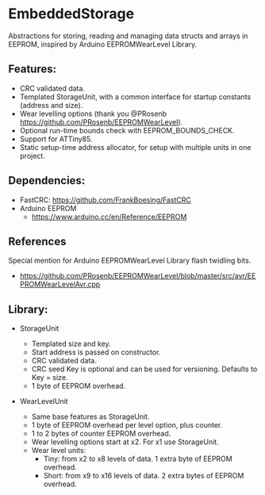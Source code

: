 # EmbeddedStorage

Abstractions for storing, reading and managing data structs and arrays in EEPROM, inspired by Arduino EEPROMWearLevel Library.

## Features:
  - CRC validated data.
  - Templated StorageUnit, with a common interface for startup constants (address and size).
  - Wear levelling options (thank you @PRosenb https://github.com/PRosenb/EEPROMWearLevel).
  - Optional run-time bounds check with EEPROM_BOUNDS_CHECK.
  - Support for ATTiny85.
  - Static setup-time address allocator, for setup with multiple units in one project.

## Dependencies:
  - FastCRC: https://github.com/FrankBoesing/FastCRC
  - Arduino EEPROM
    - https://www.arduino.cc/en/Reference/EEPROM


## References
Special mention for Arduino EEPROMWearLevel Library flash twidling bits.
  - https://github.com/PRosenb/EEPROMWearLevel/blob/master/src/avr/EEPROMWearLevelAvr.cpp


## Library:
  - StorageUnit
    - Templated size and key.
    - Start address is passed on constructor.
    - CRC validated data.
    - CRC seed Key is optional and can be used for versioning. Defaults to Key = size.
    - 1 byte of EEPROM overhead.

  - WearLevelUnit
    - Same base features as StorageUnit.
    - 1 byte of EEPROM overhead per level option, plus counter.
    - 1 to 2 bytes of counter EEPROM overhead.
    - Wear levelling options start at x2. For x1 use StorageUnit.
    - Wear level units:
      - Tiny: from x2 to x8 levels of data. 1 extra byte of EEPROM overhead.
      - Short: from x9 to x16 levels of data. 2 extra bytes of EEPROM overhead.

